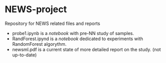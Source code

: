 # NEWS-project

Repository for NEWS related files and reports
* probe1.ipynb is a _notebook_ with pre-NN study of samples.
* RandForest.ipynd is a _notebook_ dedicated to experiments with RandomForest algorythm.
* newsml.pdf is a current state of more detailed report on the study. (not up-to-date)
